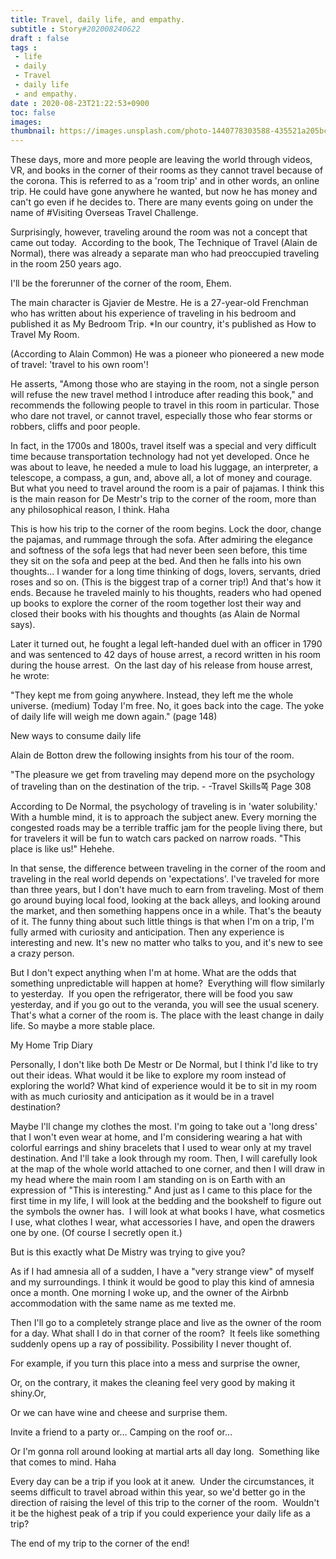 ```yaml
---
title: Travel, daily life, and empathy.
subtitle : Story#202008240622
draft : false
tags :
 - life
 - daily
 - Travel
 - daily life
 - and empathy.
date : 2020-08-23T21:22:53+0900
toc: false
images: 
thumbnail: https://images.unsplash.com/photo-1440778303588-435521a205bc?ixlib=rb-1.2.1&q=80&fm=jpg&crop=entropy&cs=tinysrgb&w=1080&fit=max&ixid=eyJhcHBfaWQiOjE1NTU0OX0
---
```


These days, more and more people are leaving the world through videos, VR, and books in the corner of their rooms as they cannot travel because of the corona. This is referred to as a 'room trip' and in other words, an online trip. He could have gone anywhere he wanted, but now he has money and can't go even if he decides to. There are many events going on under the name of #Visiting Overseas Travel Challenge.  

Surprisingly, however, traveling around the room was not a concept that came out today.  According to the book, The Technique of Travel (Alain de Normal), there was already a separate man who had preoccupied traveling in the room 250 years ago.  

I'll be the forerunner of the corner of the room, Ehem.  

The main character is Gjavier de Mestre. He is a 27-year-old Frenchman who has written about his experience of traveling in his bedroom and published it as My Bedroom Trip. *In our country, it's published as How to Travel My Room.  

(According to Alain Common) He was a pioneer who pioneered a new mode of travel: 'travel to his own room'!  

He asserts, "Among those who are staying in the room, not a single person will refuse the new travel method I introduce after reading this book," and recommends the following people to travel in this room in particular. Those who dare not travel, or cannot travel, especially those who fear storms or robbers, cliffs and poor people.  

In fact, in the 1700s and 1800s, travel itself was a special and very difficult time because transportation technology had not yet developed. Once he was about to leave, he needed a mule to load his luggage, an interpreter, a telescope, a compass, a gun, and, above all, a lot of money and courage. But what you need to travel around the room is a pair of pajamas. I think this is the main reason for De Mestr's trip to the corner of the room, more than any philosophical reason, I think. Haha  

This is how his trip to the corner of the room begins. Lock the door, change the pajamas, and rummage through the sofa. After admiring the elegance and softness of the sofa legs that had never been seen before, this time they sit on the sofa and peep at the bed. And then he falls into his own thoughts... I wander for a long time thinking of dogs, lovers, servants, dried roses and so on. (This is the biggest trap of a corner trip!) And that's how it ends. Because he traveled mainly to his thoughts, readers who had opened up books to explore the corner of the room together lost their way and closed their books with his thoughts and thoughts (as Alain de Normal says).  

Later it turned out, he fought a legal left-handed duel with an officer in 1790 and was sentenced to 42 days of house arrest, a record written in his room during the house arrest.  On the last day of his release from house arrest, he wrote:  

"They kept me from going anywhere. Instead, they left me the whole universe. (medium) Today I'm free. No, it goes back into the cage. The yoke of daily life will weigh me down again." (page 148)  

New ways to consume daily life  

Alain de Botton drew the following insights from his tour of the room.  

"The pleasure we get from traveling may depend more on the psychology of traveling than on the destination of the trip. - -Travel Skills쪽 Page 308  

According to De Normal, the psychology of traveling is in 'water solubility.' With a humble mind, it is to approach the subject anew. Every morning the congested roads may be a terrible traffic jam for the people living there, but for travelers it will be fun to watch cars packed on narrow roads. "This place is like us!" Hehehe.  

In that sense, the difference between traveling in the corner of the room and traveling in the real world depends on 'expectations'. I've traveled for more than three years, but I don't have much to earn from traveling. Most of them go around buying local food, looking at the back alleys, and looking around the market, and then something happens once in a while. That's the beauty of it. The funny thing about such little things is that when I'm on a trip, I'm fully armed with curiosity and anticipation. Then any experience is interesting and new. It's new no matter who talks to you, and it's new to see a crazy person.  

But I don't expect anything when I'm at home. What are the odds that something unpredictable will happen at home?  Everything will flow similarly to yesterday.  If you open the refrigerator, there will be food you saw yesterday, and if you go out to the veranda, you will see the usual scenery. That's what a corner of the room is. The place with the least change in daily life. So maybe a more stable place.  

My Home Trip Diary  

Personally, I don't like both De Mestr or De Normal, but I think I'd like to try out their ideas. What would it be like to explore my room instead of exploring the world? What kind of experience would it be to sit in my room with as much curiosity and anticipation as it would be in a travel destination?  

Maybe I'll change my clothes the most. I'm going to take out a 'long dress' that I won't even wear at home, and I'm considering wearing a hat with colorful earrings and shiny bracelets that I used to wear only at my travel destination. And I'll take a look through my room. Then, I will carefully look at the map of the whole world attached to one corner, and then I will draw in my head where the main room I am standing on is on Earth with an expression of "This is interesting." And just as I came to this place for the first time in my life, I will look at the bedding and the bookshelf to figure out the symbols the owner has.  I will look at what books I have, what cosmetics I use, what clothes I wear, what accessories I have, and open the drawers one by one. (Of course I secretly open it.)  

But is this exactly what De Mistry was trying to give you?  

As if I had amnesia all of a sudden, I have a "very strange view" of myself and my surroundings. I think it would be good to play this kind of amnesia once a month. One morning I woke up, and the owner of the Airbnb accommodation with the same name as me texted me.  

Then I'll go to a completely strange place and live as the owner of the room for a day. What shall I do in that corner of the room?  It feels like something suddenly opens up a ray of possibility. Possibility I never thought of.  

For example, if you turn this place into a mess and surprise the owner,  

Or, on the contrary, it makes the cleaning feel very good by making it shiny.Or,  

Or we can have wine and cheese and surprise them.  

Invite a friend to a party or... Camping on the roof or...  

Or I'm gonna roll around looking at martial arts all day long.  Something like that comes to mind. Haha  

Every day can be a trip if you look at it anew.  Under the circumstances, it seems difficult to travel abroad within this year, so we'd better go in the direction of raising the level of this trip to the corner of the room.  Wouldn't it be the highest peak of a trip if you could experience your daily life as a trip?  

The end of my trip to the corner of the end!  


